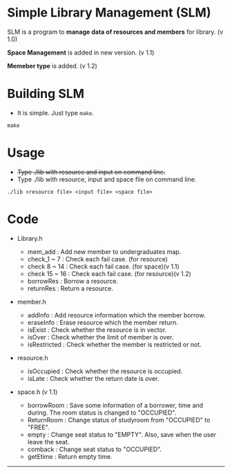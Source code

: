 # Simple Library Management (SLM)

SLM is a program to **manage data of resources and members** for library. (v 1.0)

**Space Management** is added in new version. (v 1.1)

**Memeber type** is added. (v 1.2)



# Building SLM

* It is simple. Just type `make`.

```
make
```

# Usage

* ~~Type ./lib with resource and input on command line.~~
* Type ./lib with resource, input and space file on command line.

```
./lib <resource file> <input file> <space file>
```

# Code

* Library.h
	* mem_add		: Add new member to undergraduates map.
	* check_1 ~ 7	: Check each fail case. (for resource)
	* check 8 ~ 14	: Check each fail case. (for space)(v 1.1)
	* check 15 ~ 16	: Check each fail case. (for resource)(v 1.2)
	* borrowRes		: Borrow a resource.
	* returnRes		: Return a resource.

* member.h
	* addInfo		: Add resource information which the member borrow.
	* eraseInfo		: Erase resource which the member return.
	* isExist		: Check whether the resource is in vector.
	* isOver		: Check whether the limit of member is over.
	* isRestricted	: Check whether the member is restricted or not.

* resource.h
	* isOccupied	: Check whether the resource is occupied.
	* isLate		: Check whether the return date is over.

* space.h (v 1.1)
	* borrowRoom	: Save some information of a borrower, time and during. The room status is changed to "OCCUPIED".
	* ReturnRoom	: Change status of studyroom from "OCCUPIED" to "FREE".
	* empty			: Change seat status to "EMPTY". Also, save when the user leave the seat.
	* comback		: Change seat status to "OCCUPIED".
	* getEtime		: Return empty time.
---------------

